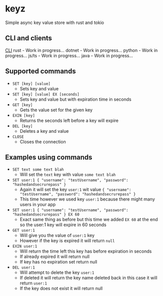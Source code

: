 # keyz
Simple async key value store with rust and tokio

## CLI and clients
[CLI](https://github.com/viktor111/keyz_cli.git)
rust - Work in progress...
dotnet - Work in progress...
python - Work in progress...
js/ts - Work in progress...
java - Work in progress...

## Supported commands

- ```SET [key] [value]```
  - Sets key and value
- ```SET [key] [value] EX [seconds]```
  - Sets key and value but with expiration time in seconds
- ```GET [key]```
  - Gets the value set for the given key
- ```EXIN [key]```
  - Returns the seconds left before a key will expire
- ```DEL [key]```
  - Deletes a key and value
- ```CLOSE```
  - Closes the connection

## Examples using commands
- ```SET text some text blah```
  - Will set the ```text``` key with value ```some text blah```
- ```SET user:1 { "username": "testUsername", "password": "hashedandsecrurepass" }```
  - Again it will set the key ```user:1``` wit value ```{ "username": "testUsername", "password": "hashedandsecrurepass" }```
  - This time however we used key ```user:1``` because there might many users in your app
- ```SET user:1 { "username": "testUsername", "password": "hashedandsecrurepass" } EX 60```
  - Exact same thing as before but this time we added ```EX 60``` at the end so the user:1 key will expire in 60 seconds
- ```GET user:1```
  - Will give you the value of ```user:1``` key
  - However if the key is expired it will return ```null```
- ```EXIN user:1```
  - Will return the time left this key has before expiration in seconds
  - If already expired it will return null
  - If key has no expiration set return null
- ```DEL user:1```
  - Will attempt to delete the key ```user:1```
  - If deleted it will return the key name deleted back in this case it will return ```user:1```
  - If the key does not exist it will return null
